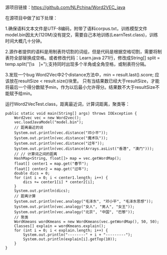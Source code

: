 源项目链接：https://github.com/NLPchina/Word2VEC_java

在源项目中做了如下处理：

1.确保语料文本文件是UTF-8编码，附带了语料corpus.txt，训练模型文件model.bin因太大(120M)没有提交，需要自己本地训练(LearnTest.class)，训练时间大概几十分钟。

2.源作者提供的语料是用制表符切割的词组，但是代码是根据空格切割，需要将制表符全部替换成空格。或者修改代码：Learn.java 271行，修改成String[] split = temp.split("[\s　]+");支持同时出现多个半角或全角空格，或制表符分隔。

3.发现一个bug
Word2Vec中2个distance方法中，min = result.last().score; 应该放在resultSize < result.size()块里。
只有当结果数已经大于resultSize，才能将最后一个得分数赋予min，作为以后最小允许得分。结果数不大于resultSize不能赋予给min。

运行Word2VecTest.class，距离最近词，计算词距离，聚类等：

    public static void main(String[] args) throws IOException {
        Word2vec vec = new Word2vec();
        vec.loadJavaModel("model.bin");
        // 距离最近的词
        System.out.println(vec.distance("邓小平"));
        System.out.println(vec.distance("魔术队"));
        System.out.println(vec.distance("过年"));
        System.out.println(vec.distance(Arrays.asList("香港", "澳门")));
        // // 计算词之间的距离
        HashMap<String, float[]> map = vec.getWordMap();
        float[] center1 = map.get("春节");
        float[] center2 = map.get("过年");
        double dics = 0;
        for (int i = 0; i < center1.length; i++) {
            dics += center1[i] * center2[i];
        }
        System.out.println(dics);
        // 距离计算
        System.out.println(vec.analogy("毛泽东", "邓小平", "毛泽东思想"));
        System.out.println(vec.analogy("女人", "男人", "女王"));
        System.out.println(vec.analogy("北京", "中国", "巴黎"));
        // 聚类
        WordKmeans wordKmeans = new WordKmeans(vec.getWordMap(), 50, 50);
        Classes[] explain = wordKmeans.explain();
        for (int i = 0; i < explain.length; i++) {
            System.out.println("--------" + i + "---------");
            System.out.println(explain[i].getTop(10));
        }
    }
